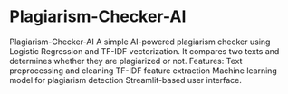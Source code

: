 # Plagiarism-Checker-AI
Plagiarism-Checker-AI A simple AI-powered plagiarism checker using Logistic Regression and TF-IDF vectorization. It compares two texts and determines whether they are plagiarized or not.  Features: Text preprocessing and cleaning TF-IDF feature extraction Machine learning model for plagiarism detection Streamlit-based user interface.
